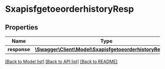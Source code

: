 # SxapisfgetoeorderhistoryResp

## Properties
Name | Type | Description | Notes
------------ | ------------- | ------------- | -------------
**response** | [**\Swagger\Client\Model\SxapisfgetoeorderhistoryResponse**](SxapisfgetoeorderhistoryResponse.md) |  | [optional] 

[[Back to Model list]](../README.md#documentation-for-models) [[Back to API list]](../README.md#documentation-for-api-endpoints) [[Back to README]](../README.md)


